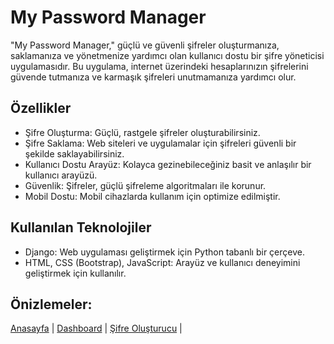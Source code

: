 # My Password Manager

"My Password Manager," güçlü ve güvenli şifreler oluşturmanıza, saklamanıza ve yönetmenize yardımcı olan kullanıcı dostu bir şifre yöneticisi uygulamasıdır. Bu uygulama, internet üzerindeki hesaplarınızın şifrelerini güvende tutmanıza ve karmaşık şifreleri unutmamanıza yardımcı olur.

## Özellikler

- Şifre Oluşturma: Güçlü, rastgele şifreler oluşturabilirsiniz.
- Şifre Saklama: Web siteleri ve uygulamalar için şifreleri güvenli bir şekilde saklayabilirsiniz.
- Kullanıcı Dostu Arayüz: Kolayca gezinebileceğiniz basit ve anlaşılır bir kullanıcı arayüzü.
- Güvenlik: Şifreler, güçlü şifreleme algoritmaları ile korunur.
- Mobil Dostu: Mobil cihazlarda kullanım için optimize edilmiştir.

## Kullanılan Teknolojiler

- Django: Web uygulaması geliştirmek için Python tabanlı bir çerçeve.
- HTML, CSS (Bootstrap), JavaScript: Arayüz ve kullanıcı deneyimini geliştirmek için kullanılır.

## Önizlemeler: 
[Anasayfa](https://prnt.sc/SGhSmxethut9) | 
[Dashboard](https://prnt.sc/OCX1etq83srv) | 
[Şifre Oluşturucu](https://prnt.sc/MQfrMXVvVILm) | 
